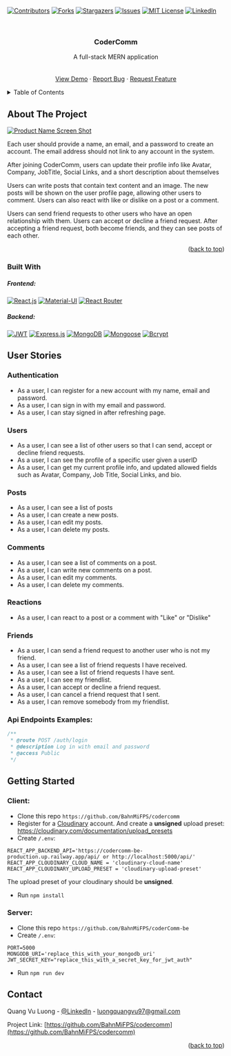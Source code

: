 <a name="readme-top"></a>

[![Contributors][contributors-shield]][contributors-url]
[![Forks][forks-shield]][forks-url]
[![Stargazers][stars-shield]][stars-url]
[![Issues][issues-shield]][issues-url]
[![MIT License][license-shield]][license-url]
[![LinkedIn][linkedin-shield]][linkedin-url]

<!-- PROJECT LOGO -->
<br />
<div align="center">

<h3 align="center">CoderComm</h3>

  <p align="center">
    A full-stack MERN application
    <br />
    <br />
    <br />
    <a href="https://codercomm-tau.vercel.app/">View Demo</a>
    ·
    <a href="https://github.com/BahnMiFPS/codercomm/issues">Report Bug</a>
    ·
    <a href="https://github.com/BahnMiFPS/codercomm/issues">Request Feature</a>

  </p>
</div>

<!-- TABLE OF CONTENTS -->
<details>
  <summary>Table of Contents</summary>
  <ol>
    <li>
      <a href="#about-the-project">About The Project</a>
      <ul>
        <li><a href="#built-with">Built With</a></li>
      </ul>
    </li>
    <li>
      <a href="#user-stories">User Stories</a>
      <ul>
        <li><a href="#authentication">Authentication</a></li>
        <li><a href="#users">Users</a></li>
        <li><a href="#posts">Posts</a></li>
        <li><a href="#comments">Comments</a></li>
        <li><a href="#reactions">Reactions</a></li>
        <li><a href="#friends">Friends</a></li>
      </ul>
    </li>
    <li>
      <a href="#getting-started">Getting Started</a>
    </li>
    <li><a href="#contact">Contact</a></li>

  </ol>
</details>

<!-- ABOUT THE PROJECT -->

## About The Project

[![Product Name Screen Shot][product-screenshot]](https://codercomm-tau.vercel.app/)

Each user should provide a name, an email, and a password to create an account. The email address should not link to any account in the system.

After joining CoderComm, users can update their profile info like Avatar, Company, JobTitle, Social Links, and a short description about themselves

Users can write posts that contain text content and an image. The new posts will be shown on the user profile page, allowing other users to comment. Users can also react with like or dislike on a post or a comment.

Users can send friend requests to other users who have an open relationship with them. Users can accept or decline a friend request. After accepting a friend request, both become friends, and they can see posts of each other.

<p align="right">(<a href="#readme-top">back to top</a>)</p>

### Built With

##### Frontend:

[![React.js](https://img.shields.io/badge/React-20232A?style=for-the-badge&logo=react&logoColor=61DAFB)](https://reactjs.org/)
[![Material-UI](https://img.shields.io/badge/Material--UI-0081CB?style=for-the-badge&logo=material-ui&logoColor=white)](https://material-ui.com/)
[![React Router](https://img.shields.io/badge/React_Router-CA4245?style=for-the-badge&logo=react-router&logoColor=white)](https://reactrouter.com/)

##### Backend:

[![JWT](https://img.shields.io/badge/JWT-000000?style=for-the-badge&logo=jsonwebtokens&logoColor=white)](https://jwt.io/)
[![Express.js](https://img.shields.io/badge/Express-000000?style=for-the-badge&logo=express&logoColor=white)](https://expressjs.com/)
[![MongoDB](https://img.shields.io/badge/MongoDB-47A248?style=for-the-badge&logo=mongodb&logoColor=white)](https://www.mongodb.com/)
[![Mongoose](https://img.shields.io/badge/Mongoose-880000?style=for-the-badge&logo=mongoose&logoColor=white)](https://mongoosejs.com/)
[![Bcrypt](https://img.shields.io/badge/bcrypt-004880?style=for-the-badge&logo=bcrypt&logoColor=white)](https://github.com/kelektiv/node.bcrypt.js#readme)

## User Stories

### Authentication

- As a user, I can register for a new account with my name, email and password.
- As a user, I can sign in with my email and password.
- As a user, I can stay signed in after refreshing page.

### Users

- As a user, I can see a list of other users so that I can send, accept or decline friend requests.
- As a user, I can see the profile of a specific user given a userID
- As a user, I can get my current profile info, and updated allowed fields such as Avatar, Company, Job Title, Social Links, and bio.

### Posts

- As a user, I can see a list of posts
- As a user, I can create a new posts.
- As a user, I can edit my posts.
- As a user, I can delete my posts.

### Comments

- As a user, I can see a list of comments on a post.
- As a user, I can write new comments on a post.
- As a user, I can edit my comments.
- As a user, I can delete my comments.

### Reactions

- As a user, I can react to a post or a comment with "Like" or "Dislike"

### Friends

- As a user, I can send a friend request to another user who is not my friend.
- As a user, I can see a list of friend requests I have received.
- As a user, I can see a list of friend requests I have sent.
- As a user, I can see my friendlist.
- As a user, I can accept or decline a friend request.
- As a user, I can cancel a friend request that I sent.
- As a user, I can remove somebody from my friendlist.

### Api Endpoints Examples:

```js
/**
 * @route POST /auth/login
 * @description Log in with email and password
 * @access Public
 */
```

## Getting Started

### Client:

- Clone this repo `https://github.com/BahnMiFPS/codercomm`
- Register for a [Cloudinary](https://cloudinary.com/) account. And create a **unsigned** upload preset: https://cloudinary.com/documentation/upload_presets
- Create `/.env`:

```
REACT_APP_BACKEND_API='https://codercomm-be-production.up.railway.app/api/ or http://localhost:5000/api/'
REACT_APP_CLOUDINARY_CLOUD_NAME = 'cloudinary-cloud-name'
REACT_APP_CLOUDINARY_UPLOAD_PRESET = 'cloudinary-upload-preset'
```

The upload preset of your cloudinary should be **unsigned**.

- Run `npm install`

### Server:

- Clone this repo `https://github.com/BahnMiFPS/coderComm-be`
- Create `/.env`:

```
PORT=5000
MONGODB_URI='replace_this_with_your_mongodb_uri'
JWT_SECRET_KEY="replace_this_with_a_secret_key_for_jwt_auth"
```

- Run `npm run dev`

<!-- ROADMAP -->

## Contact

Quang Vu Luong - [@LinkedIn](https://linkedin.com/in/quangvu-dev) - luongquangvu97@gmail.com

Project Link: [https://github.com/BahnMiFPS/codercomm](https://github.com/BahnMiFPS/codercomm)

<p align="right">(<a href="#readme-top">back to top</a>)</p>

<!-- MARKDOWN LINKS & IMAGES -->
<!-- https://www.markdownguide.org/basic-syntax/#reference-style-links -->

[contributors-shield]: https://img.shields.io/github/contributors/BahnMiFPS/tuneteasers.svg?style=for-the-badge
[contributors-url]: https://github.com/BahnMiFPS/codercomm/graphs/contributors
[forks-shield]: https://img.shields.io/github/forks/BahnMiFPS/tuneteasers.svg?style=for-the-badge
[forks-url]: https://github.com/BahnMiFPS/codercomm/network/members
[stars-shield]: https://img.shields.io/github/stars/BahnMiFPS/tuneteasers.svg?style=for-the-badge
[stars-url]: https://github.com/BahnMiFPS/codercomm/stargazers
[issues-shield]: https://img.shields.io/github/issues/BahnMiFPS/tuneteasers.svg?style=for-the-badge
[issues-url]: https://github.com/BahnMiFPS/codercomm/issues
[license-shield]: https://img.shields.io/github/license/BahnMiFPS/tuneteasers.svg?style=for-the-badge
[license-url]: https://github.com/BahnMiFPS/codercomm/blob/master/LICENSE.txt
[linkedin-shield]: https://img.shields.io/badge/-LinkedIn-black.svg?style=for-the-badge&logo=linkedin&colorB=555
[linkedin-url]: https://linkedin.com/in/quangvu-dev
[product-screenshot]: https://i.imgur.com/310fXG9.png
[Next.js]: https://img.shields.io/badge/next.js-000000?style=for-the-badge&logo=nextdotjs&logoColor=white
[Next-url]: https://nextjs.org/
[React.js]: https://img.shields.io/badge/React-20232A?style=for-the-badge&logo=react&logoColor=61DAFB
[React-url]: https://reactjs.org/
[Vue.js]: https://img.shields.io/badge/Vue.js-35495E?style=for-the-badge&logo=vuedotjs&logoColor=4FC08D
[Vue-url]: https://vuejs.org/
[Angular.io]: https://img.shields.io/badge/Angular-DD0031?style=for-the-badge&logo=angular&logoColor=white
[Angular-url]: https://angular.io/
[Svelte.dev]: https://img.shields.io/badge/Svelte-4A4A55?style=for-the-badge&logo=svelte&logoColor=FF3E00
[Svelte-url]: https://svelte.dev/
[Laravel.com]: https://img.shields.io/badge/Laravel-FF2D20?style=for-the-badge&logo=laravel&logoColor=white
[Laravel-url]: https://laravel.com
[Bootstrap.com]: https://img.shields.io/badge/Bootstrap-563D7C?style=for-the-badge&logo=bootstrap&logoColor=white
[Bootstrap-url]: https://getbootstrap.com
[JQuery.com]: https://img.shields.io/badge/jQuery-0769AD?style=for-the-badge&logo=jquery&logoColor=white
[JQuery-url]: https://jquery.com
